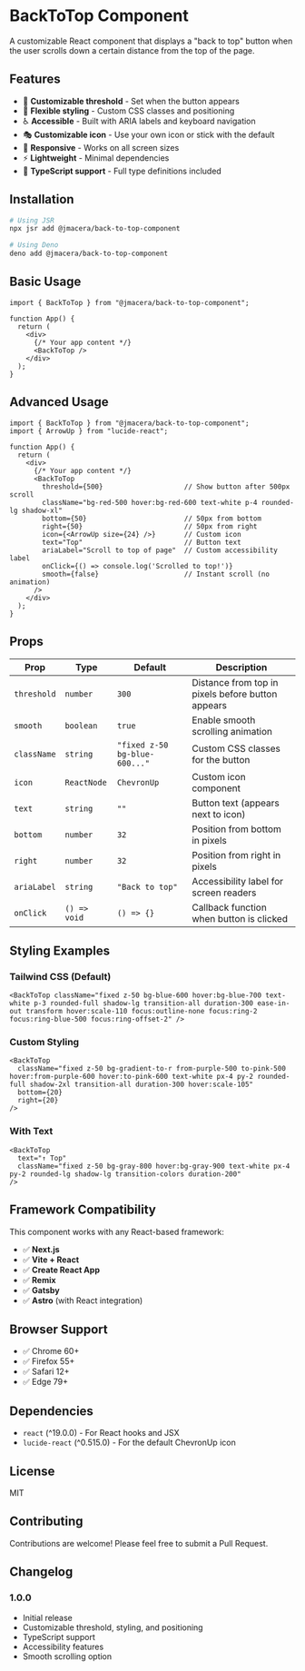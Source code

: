 # BackToTop Component

A customizable React component that displays a "back to top" button when the user scrolls down a certain distance from the top of the page.

## Features

- 🎯 **Customizable threshold** - Set when the button appears
- 🎨 **Flexible styling** - Custom CSS classes and positioning
- ♿ **Accessible** - Built with ARIA labels and keyboard navigation
- 🎭 **Customizable icon** - Use your own icon or stick with the default
- 📱 **Responsive** - Works on all screen sizes
- ⚡ **Lightweight** - Minimal dependencies
- 🔧 **TypeScript support** - Full type definitions included

## Installation

```bash
# Using JSR
npx jsr add @jmacera/back-to-top-component

# Using Deno
deno add @jmacera/back-to-top-component
```

## Basic Usage

```tsx
import { BackToTop } from "@jmacera/back-to-top-component";

function App() {
  return (
    <div>
      {/* Your app content */}
      <BackToTop />
    </div>
  );
}
```

## Advanced Usage

```tsx
import { BackToTop } from "@jmacera/back-to-top-component";
import { ArrowUp } from "lucide-react";

function App() {
  return (
    <div>
      {/* Your app content */}
      <BackToTop 
        threshold={500}                    // Show button after 500px scroll
        className="bg-red-500 hover:bg-red-600 text-white p-4 rounded-lg shadow-xl"
        bottom={50}                        // 50px from bottom
        right={50}                         // 50px from right
        icon={<ArrowUp size={24} />}       // Custom icon
        text="Top"                         // Button text
        ariaLabel="Scroll to top of page"  // Custom accessibility label
        onClick={() => console.log('Scrolled to top!')}
        smooth={false}                     // Instant scroll (no animation)
      />
    </div>
  );
}
```

## Props

| Prop | Type | Default | Description |
|------|------|---------|-------------|
| `threshold` | `number` | `300` | Distance from top in pixels before button appears |
| `smooth` | `boolean` | `true` | Enable smooth scrolling animation |
| `className` | `string` | `"fixed z-50 bg-blue-600..."` | Custom CSS classes for the button |
| `icon` | `ReactNode` | `ChevronUp` | Custom icon component |
| `text` | `string` | `""` | Button text (appears next to icon) |
| `bottom` | `number` | `32` | Position from bottom in pixels |
| `right` | `number` | `32` | Position from right in pixels |
| `ariaLabel` | `string` | `"Back to top"` | Accessibility label for screen readers |
| `onClick` | `() => void` | `() => {}` | Callback function when button is clicked |

## Styling Examples

### Tailwind CSS (Default)
```tsx
<BackToTop className="fixed z-50 bg-blue-600 hover:bg-blue-700 text-white p-3 rounded-full shadow-lg transition-all duration-300 ease-in-out transform hover:scale-110 focus:outline-none focus:ring-2 focus:ring-blue-500 focus:ring-offset-2" />
```

### Custom Styling
```tsx
<BackToTop 
  className="fixed z-50 bg-gradient-to-r from-purple-500 to-pink-500 hover:from-purple-600 hover:to-pink-600 text-white px-4 py-2 rounded-full shadow-2xl transition-all duration-300 hover:scale-105"
  bottom={20}
  right={20}
/>
```

### With Text
```tsx
<BackToTop 
  text="↑ Top"
  className="fixed z-50 bg-gray-800 hover:bg-gray-900 text-white px-4 py-2 rounded-lg shadow-lg transition-colors duration-200"
/>
```

## Framework Compatibility

This component works with any React-based framework:

- ✅ **Next.js**
- ✅ **Vite + React**
- ✅ **Create React App**
- ✅ **Remix**
- ✅ **Gatsby**
- ✅ **Astro** (with React integration)

## Browser Support

- ✅ Chrome 60+
- ✅ Firefox 55+
- ✅ Safari 12+
- ✅ Edge 79+

## Dependencies

- `react` (^19.0.0) - For React hooks and JSX
- `lucide-react` (^0.515.0) - For the default ChevronUp icon

## License

MIT

## Contributing

Contributions are welcome! Please feel free to submit a Pull Request.

## Changelog

### 1.0.0
- Initial release
- Customizable threshold, styling, and positioning
- TypeScript support
- Accessibility features
- Smooth scrolling option
